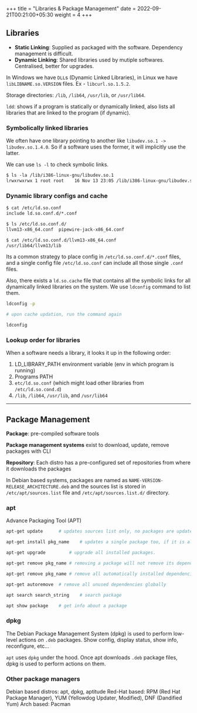+++
title = "Libraries & Package Management"
date =  2022-09-21T00:21:00+05:30
weight = 4
+++

## Libraries

- **Static Linking**: Supplied as packaged with the software. Dependency management is difficult.
- **Dynamic Linking**: Shared libraries used by mutiple softwares. Centralised, better for upgrades. 

In Windows we have `DLL`s (Dynamic Linked Libraries), in Linux we have `libLIBNAME.so.VERSION` files. Ex - `libcurl.so.1.5.2`.

Storage directories: `/lib`, `/lib64`, `/usr/lib`, or `/usr/lib64`.

`ldd`: shows if a program is statically or dynamically linked, also lists all libraries that are linked to the program (if dynamic).

### Symbolically linked libraries
We often have one library pointing to another like `libudev.so.1 -> libudev.so.1.4.0`. So if a software uses the former, it will implicitly use the latter.

We can use `ls -l` to check symbolic links.

```txt
$ ls -la /lib/i386-linux-gnu/libudev.so.1
lrwxrwxrwx 1 root root    16 Nov 13 23:05 /lib/i386-linux-gnu/libudev.so.1 -> libudev.so.1.4.0
```

### Dynamic library configs and cache
```txt
$ cat /etc/ld.so.conf
include ld.so.conf.d/*.conf

$ ls /etc/ld.so.conf.d/
llvm13-x86_64.conf  pipewire-jack-x86_64.conf

$ cat /etc/ld.so.conf.d/llvm13-x86_64.conf
/usr/lib64/llvm13/lib
```

Its a common strategy to place config in `/etc/ld.so.conf.d/*.conf` files, and a single config file `/etc/ld.so.conf` can include all those single `.conf` files.


Also, there exists a `ld.so.cache` file that contains all the symbolic links for all dynamically linked libraries on the system. We use `ldconfig` command to list them.

```sh
ldconfig -p

# upon cache updation, run the command again

ldconfig
```

### Lookup order for libraries
When a software needs a library, it looks it up in the following order:
1. LD_LIBRARY_PATH environment variable (env in which program is running)
2. Programs PATH
3. `etc/ld.so.conf` (which might load other libraries from `/etc/ld.so.cond.d`)
4. `/lib`, `/lib64`, `/usr/lib`, and `/usr/lib64`

---
## Package Management

**Package**: pre-compiled software tools

**Package management systems** exist to download, update, remove packages with CLI

**Repository**: Each distro has a pre-configured set of repositories from where it downloads the packages

In Debian based systems, packages are named as `NAME-VERSION-RELEASE_ARCHITECTURE.deb` and the sources list is stored in `/etc/apt/sources.list` file and `/etc/apt/sources.list.d/` directory.

### apt
Advance Packaging Tool (APT)

```sh
apt-get update		# updates sources list only, no packages are updated

apt-get install pkg_name	# updates a single package too, if it is already installed

apt-get upgrade			# upgrade all installed packages.

apt-get remove pkg_name	# removing a package will not remove its dependencies! (since it can be a shared dependency that is being used by other programs)

apt-get remove pkg_name	# remove all automatically installed dependencies for a particular package

apt-get autoremove	# remove all unused dependencies globally

apt search search_string	# search package

apt show package	# get info about a package
```

### dpkg
The Debian Package Management System (dpkg) is used to perform low-level actions _on_ `.deb` packages. Show config, display status, show info, reconfigure, etc...

`apt` uses `dpkg` under the hood. Once apt downloads `.deb` package files, dpkg is used to perform actions on them.

### Other package managers
Debian based distros: apt, dpkg, aptitude
Red-Hat based: RPM (Red Hat Package Manager), YUM (Yellowdog Updater, Modified), DNF (Dandified Yum)
Arch based: Pacman